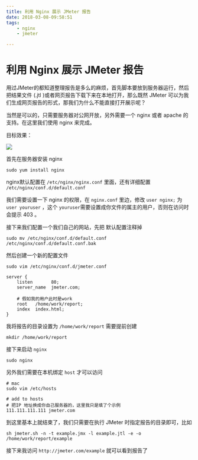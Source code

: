 ```yaml
---
title: 利用 Nginx 展示 JMeter 报告
date: 2018-03-08-09:58:51
tags:
    - nginx
    - jmeter

---
```




# 利用 Nginx 展示 JMeter 报告

用过JMeter的都知道整理报告是多么的麻烦，首先脚本要放到服务器运行，然后把结果文件 (.jtl )或者网页报告下载下来在本地打开，那么既然 JMeter 可以为我们生成网页报告的形式，那我们为什么不能直接打开展示呢？

当然是可以的，只需要服务器对公网开放，另外需要一个 nginx 或者 apache 的支持。在这里我们使用 nginx 来完成。



目标效果：

![](http://os19wcerd.bkt.clouddn.com/20180308101959_azaMop_20180308101937.jpeg)



首先在服务器安装 nginx 

```shell
sudo yum install nginx
```

nginx默认配置在 `/etc/nginx/nginx.conf` 里面，还有详细配置 `/etc/nginx/conf.d/default.conf`

我们需要设置一下 nginx 的权限，在 `nginx.conf` 里边，修改 `user nginx;` 为 `user youruser` ，这个 `youruser`需要设置成你文件的属主的用户，否则在访问时会提示 403 。

接下来我们配置一个我们自己的网站，先把 默认配置注释掉  

```shell
sudo mv /etc/nginx/conf.d/default.conf /etc/nginx/conf.d/default.conf.bak
```

然后创建一个新的配置文件

```shell
sudo vim /etc/nginx/conf.d/jmeter.conf
```

```Nginx
server {
    listen       80;
    server_name  jmeter.com;
	
    # 假如我的用户此时是work
    root   /home/work/report;
    index  index.html;
}
```

我将报告的目录设置为 `/home/work/report` 需要提前创建

```shell
mkdir /home/work/report
```

接下来启动 `nginx`

```shell
sudo nginx
```

另外我们需要在本机绑定 `host` 才可以访问

```shell
# mac 
sudo vim /etc/hosts

# add to hosts
# 把IP 地址换成你自己服务器的，这里我只是填了个示例
111.111.111.111 jmeter.com
```



到这里基本上就结束了，我们只需要在执行 JMeter 时指定报告的目录即可，比如

```shell
sh jmeter.sh -n -t example.jmx -l example.jtl -e -o /home/work/report/example
```



接下来我访问 `http://jmeter.com/example` 就可以看到报告了